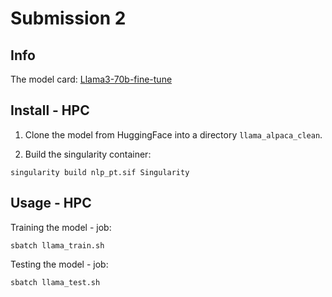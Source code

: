 # Submission 2

## Info
The model card: [Llama3-70b-fine-tune](https://huggingface.co/naturaltonguetwisters/llama3-70b-alpaca-cleaned)

## Install - HPC

1. Clone the model from HuggingFace into a directory `llama_alpaca_clean`.

2. Build the singularity container:
```
singularity build nlp_pt.sif Singularity
```

## Usage - HPC

Training the model - job:
```
sbatch llama_train.sh
```

Testing the model - job:
```
sbatch llama_test.sh
```
